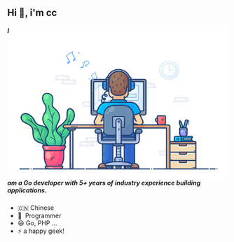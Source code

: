 ## Hi 👋, i'm cc

<img align="right" src="https://github.com/Anzz-bot/Anzz-bot/blob/main/developer.gif" alt="Hola Coders" width="500" height="350"/> 

##### I am a Go developer with 5+ years of industry experience building applications.

- 🇨🇳 Chinese
- 🌱 &nbsp;Programmer
- 😄  Go, PHP ...
- ⚡ a happy geek!
